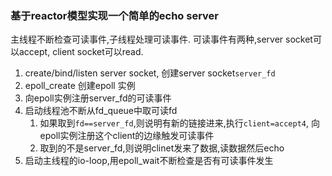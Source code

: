 

### 基于reactor模型实现一个简单的echo server

主线程不断检查可读事件,子线程处理可读事件.
可读事件有两种,server socket可以accept, client socket可以read.

1. create/bind/listen server socket, 创建server socket`server_fd`
2. epoll_create 创建epoll 实例
3. 向epoll实例注册server_fd的可读事件
4. 启动线程池不断从fd_queue中取可读fd
    1. 如果取到`fd==server_fd`,则说明有新的链接进来,执行`client=accept4`,
    向epoll实例注册这个client的边缘触发可读事件
    2. 取到的不是server_fd,则说明clinet发来了数据,读数据然后echo
5. 启动主线程的io-loop,用epoll_wait不断检查是否有可读事件发生
